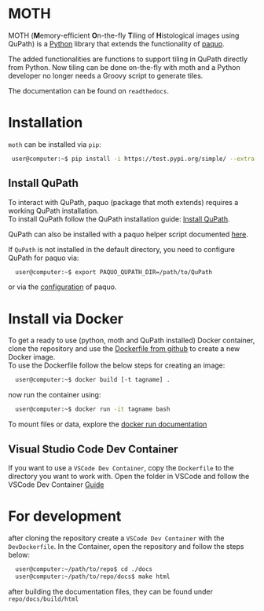 # MOTH
MOTH (**M**emory-efficient **O**n-the-fly **T**iling of **H**istological images using QuPath)
is a [Python](https://www.python.org/) library
that extends the functionality of [paquo](https://github.com/bayer-science-for-a-better-life/paquo).  

The added functionalities are functions to support tiling in QuPath directly from Python.
Now tiling can be done on-the-fly with moth
and a Python developer no longer needs a Groovy script to generate tiles.

The documentation can be found on `readthedocs`.

# Installation
`moth` can be installed via `pip`:
```bash
 user@computer:~$ pip install -i https://test.pypi.org/simple/ --extra-index-url https://pypi.org/simple moth
```

## Install QuPath
To interact with QuPath, paquo (package that moth extends) requires a working QuPath installation.  
To install QuPath follow the QuPath installation guide:
  [Install QuPath](https://qupath.readthedocs.io/en/stable/docs/intro/installation.html).  

QuPath can also be installed with a paquo helper script documented [here](https://paquo.readthedocs.io/en/latest/installation.html#install-qupath).

If `QuPath` is not installed in the default directory, you need to configure QuPath for paquo via:

```bash
  user@computer:~$ export PAQUO_QUPATH_DIR=/path/to/QuPath
```

or via the [configuration](https://paquo.readthedocs.io/en/latest/configuration.html#configuration) of paquo.

# Install via Docker
To get a ready to use (python, moth and QuPath installed) Docker container, clone the repository
and use the [Dockerfile from github](https://github.com/thkauer/GBM_QuPath_tiles/blob/master/Dockerfile) to create a new Docker image.  
To use the Dockerfile follow the below steps for creating an image:

```bash
  user@computer:~$ docker build [-t tagname] .
```

now run the container using:
```bash
  user@computer:~$ docker run -it tagname bash
```

To mount files or data, explore the [docker run documentation](https://docs.docker.com/engine/reference/commandline/run/) 


## Visual Studio Code Dev Container

If you want to use a `VSCode Dev Container`, copy the `Dockerfile` to the directory you want to work with.
Open the folder in VSCode and follow the VSCode Dev Container
[Guide](https://code.visualstudio.com/docs/devcontainers/containers#_quick-start-open-an-existing-folder-in-a-container) 


# For development
after cloning the repository create a `VSCode Dev Container` with the `DevDockerfile`.
In the Container, open the repository and follow the steps below:  

```bash
  user@computer:~/path/to/repo$ cd ./docs
  user@computer:~/path/to/repo/docs$ make html
``` 

after building the documentation files, they can be found under `repo/docs/build/html`
